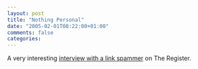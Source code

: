 ```yaml
---
layout: post
title: "Nothing Personal"
date: "2005-02-01T08:22:00+01:00"
comments: false
categories: 
---
```


<p>A very interesting <a href="http://www.theregister.co.uk/2005/01/31/link_spamer_interview/">interview with a link spammer</a> on The Register.</p>


